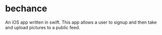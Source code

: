 # bechance

An iOS app written in swift. This app allows a user to signup and then take and upload pictures to a public feed.
